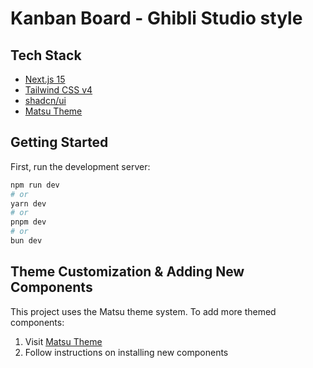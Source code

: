 # Kanban Board - Ghibli Studio style

## Tech Stack

- [Next.js 15](https://nextjs.org)
- [Tailwind CSS v4](https://tailwindcss.com) 
- [shadcn/ui](https://ui.shadcn.com) 
- [Matsu Theme](https://matsu-theme.vercel.app)

## Getting Started

First, run the development server:

```bash
npm run dev
# or
yarn dev
# or
pnpm dev
# or
bun dev
```

## Theme Customization & Adding New Components

This project uses the Matsu theme system. To add more themed components:
1. Visit [Matsu Theme](https://matsu-theme.vercel.app)
2. Follow instructions on installing new components


